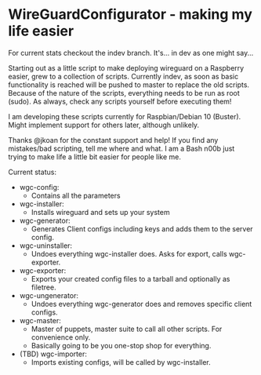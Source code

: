 # WireGuardConfigurator - making my life easier

For current stats checkout the indev branch. It's... in dev as one might say...

Starting out as a little script to make deploying wireguard on a Raspberry easier, grew to a collection of scripts.
Currently indev, as soon as basic functionality is reached will be pushed to master to replace the old scripts.
Because of the nature of the scripts, everything needs to be run as root (sudo). As always, check any scripts yourself before executing them!

I am developing these scripts currently for Raspbian/Debian 10 (Buster). Might implement support for others later, although unlikely.

Thanks @jkoan for the constant support and help!
If you find any mistakes/bad scripting, tell me where and what. I am a Bash n00b just trying to make life a little bit easier for people like me.


Current status:

- wgc-config:
  - Contains all the parameters
- wgc-installer:
  - Installs wireguard and sets up your system
- wgc-generator:
  - Generates Client configs including keys and adds them to the server config.
- wgc-uninstaller:
  - Undoes everything wgc-installer does. Asks for export, calls wgc-exporter.
- wgc-exporter:
  - Exports your created config files to a tarball and optionally as filetree.
- wgc-ungenerator:
  - Undoes everything wgc-generator does and removes specific client configs.
- wgc-master:
  - Master of puppets, master suite to call all other scripts. For convenience only.
  - Basically going to be you one-stop shop for everything.
- (TBD) wgc-importer:
  - Imports existing configs, will be called by wgc-installer.
